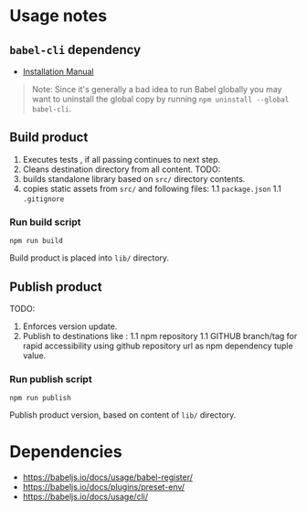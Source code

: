 
# Usage notes

## `babel-cli` dependency

* [Installation Manual](http://babeljs.io/docs/setup/#installation)

> Note: Since it's generally a bad idea to run Babel globally you may want to
> uninstall the global copy by running `npm uninstall --global babel-cli`.

## Build product

1. Executes tests , if all passing continues to next step.
1. Cleans destination directory from all content.
TODO:
1. builds standalone library based on `src/` directory contents.
1. copies static assets from `src/` and following files:
1.1 `package.json`
1.1 `.gitignore`

### Run **build** script

`npm run build`

Build product is placed into `lib/` directory.

## Publish product

TODO:

1. Enforces version update.
1. Publish to destinations like :
1.1 npm repository
1.1 GITHUB branch/tag for rapid accessibility using github
   repository url as npm dependency tuple value.

### Run **publish** script

`npm run publish`

Publish product version, based on content of `lib/` directory.

# Dependencies

* https://babeljs.io/docs/usage/babel-register/
* https://babeljs.io/docs/plugins/preset-env/
* https://babeljs.io/docs/usage/cli/

